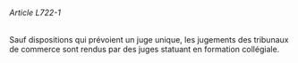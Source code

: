 ###### Article L722-1

Sauf dispositions qui prévoient un juge unique, les jugements des tribunaux de commerce sont rendus par des juges statuant en formation collégiale.

